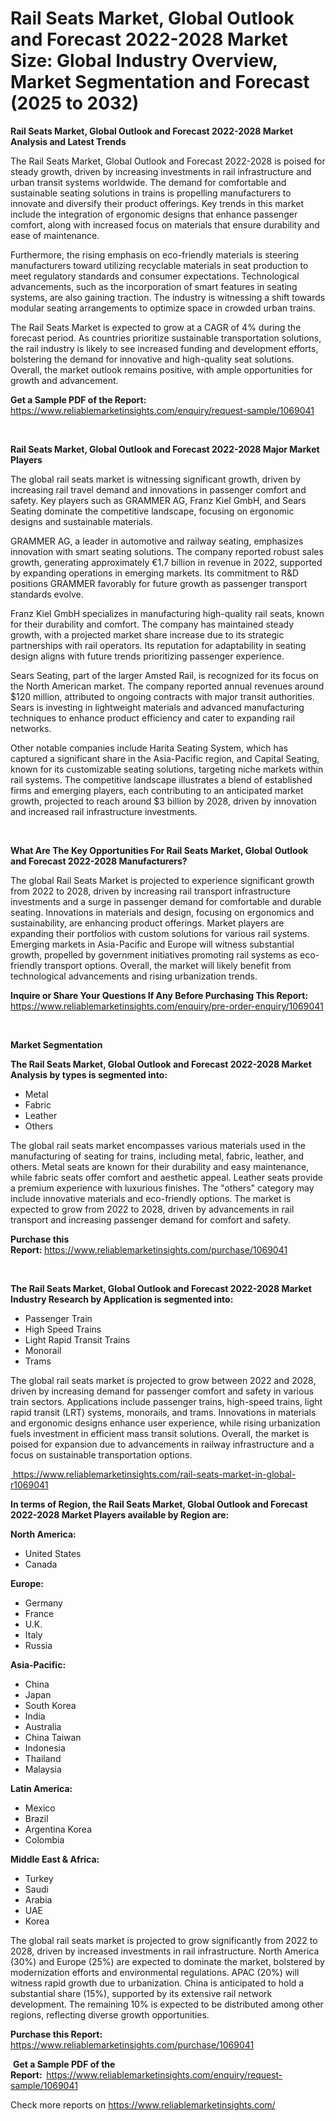 <p><h1>Rail Seats Market, Global Outlook and Forecast 2022-2028 Market Size: Global Industry Overview, Market Segmentation and Forecast (2025 to 2032)</h1></p><p><strong>Rail Seats Market, Global Outlook and Forecast 2022-2028 Market Analysis and Latest Trends</strong></p>
<p><p>The Rail Seats Market, Global Outlook and Forecast 2022-2028 is poised for steady growth, driven by increasing investments in rail infrastructure and urban transit systems worldwide. The demand for comfortable and sustainable seating solutions in trains is propelling manufacturers to innovate and diversify their product offerings. Key trends in this market include the integration of ergonomic designs that enhance passenger comfort, along with increased focus on materials that ensure durability and ease of maintenance.</p><p>Furthermore, the rising emphasis on eco-friendly materials is steering manufacturers toward utilizing recyclable materials in seat production to meet regulatory standards and consumer expectations. Technological advancements, such as the incorporation of smart features in seating systems, are also gaining traction. The industry is witnessing a shift towards modular seating arrangements to optimize space in crowded urban trains.</p><p>The Rail Seats Market is expected to grow at a CAGR of 4% during the forecast period. As countries prioritize sustainable transportation solutions, the rail industry is likely to see increased funding and development efforts, bolstering the demand for innovative and high-quality seat solutions. Overall, the market outlook remains positive, with ample opportunities for growth and advancement.</p></p>
<p><strong>Get a Sample PDF of the Report:&nbsp;</strong> <a href="https://www.reliablemarketinsights.com/enquiry/request-sample/1069041?utm_campaign=2933&utm_medium=2&utm_source=Github&utm_content=ia&utm_term=21032025&utm_id=rail-seats-market-global-outlook-and-forecast-2022-2028">https://www.reliablemarketinsights.com/enquiry/request-sample/1069041</a></p>
<p>&nbsp;</p>
<p><strong>Rail Seats Market, Global Outlook and Forecast 2022-2028 Major Market Players</strong></p>
<p><p>The global rail seats market is witnessing significant growth, driven by increasing rail travel demand and innovations in passenger comfort and safety. Key players such as GRAMMER AG, Franz Kiel GmbH, and Sears Seating dominate the competitive landscape, focusing on ergonomic designs and sustainable materials.</p><p>GRAMMER AG, a leader in automotive and railway seating, emphasizes innovation with smart seating solutions. The company reported robust sales growth, generating approximately €1.7 billion in revenue in 2022, supported by expanding operations in emerging markets. Its commitment to R&D positions GRAMMER favorably for future growth as passenger transport standards evolve.</p><p>Franz Kiel GmbH specializes in manufacturing high-quality rail seats, known for their durability and comfort. The company has maintained steady growth, with a projected market share increase due to its strategic partnerships with rail operators. Its reputation for adaptability in seating design aligns with future trends prioritizing passenger experience.</p><p>Sears Seating, part of the larger Amsted Rail, is recognized for its focus on the North American market. The company reported annual revenues around $120 million, attributed to ongoing contracts with major transit authorities. Sears is investing in lightweight materials and advanced manufacturing techniques to enhance product efficiency and cater to expanding rail networks.</p><p>Other notable companies include Harita Seating System, which has captured a significant share in the Asia-Pacific region, and Capital Seating, known for its customizable seating solutions, targeting niche markets within rail systems. The competitive landscape illustrates a blend of established firms and emerging players, each contributing to an anticipated market growth, projected to reach around $3 billion by 2028, driven by innovation and increased rail infrastructure investments.</p></p>
<p>&nbsp;</p>
<p><strong>What Are The Key Opportunities For Rail Seats Market, Global Outlook and Forecast 2022-2028 Manufacturers?</strong></p>
<p><p>The global Rail Seats Market is projected to experience significant growth from 2022 to 2028, driven by increasing rail transport infrastructure investments and a surge in passenger demand for comfortable and durable seating. Innovations in materials and design, focusing on ergonomics and sustainability, are enhancing product offerings. Market players are expanding their portfolios with custom solutions for various rail systems. Emerging markets in Asia-Pacific and Europe will witness substantial growth, propelled by government initiatives promoting rail systems as eco-friendly transport options. Overall, the market will likely benefit from technological advancements and rising urbanization trends.</p></p>
<p><strong>Inquire or Share Your Questions If Any Before Purchasing This Report:</strong> <a href="https://www.reliablemarketinsights.com/enquiry/pre-order-enquiry/1069041?utm_campaign=2933&utm_medium=2&utm_source=Github&utm_content=ia&utm_term=21032025&utm_id=rail-seats-market-global-outlook-and-forecast-2022-2028">https://www.reliablemarketinsights.com/enquiry/pre-order-enquiry/1069041</a></p>
<p>&nbsp;</p>
<p><strong>Market Segmentation</strong></p>
<p><strong>The Rail Seats Market, Global Outlook and Forecast 2022-2028 Market Analysis by types is segmented into:</strong></p>
<p><ul><li>Metal</li><li>Fabric</li><li>Leather</li><li>Others</li></ul></p>
<p><p>The global rail seats market encompasses various materials used in the manufacturing of seating for trains, including metal, fabric, leather, and others. Metal seats are known for their durability and easy maintenance, while fabric seats offer comfort and aesthetic appeal. Leather seats provide a premium experience with luxurious finishes. The "others" category may include innovative materials and eco-friendly options. The market is expected to grow from 2022 to 2028, driven by advancements in rail transport and increasing passenger demand for comfort and safety.</p></p>
<p><strong>Purchase this Report:&nbsp;</strong><a href="https://www.reliablemarketinsights.com/purchase/1069041?utm_campaign=2933&utm_medium=2&utm_source=Github&utm_content=ia&utm_term=21032025&utm_id=rail-seats-market-global-outlook-and-forecast-2022-2028">https://www.reliablemarketinsights.com/purchase/1069041</a></p>
<p>&nbsp;</p>
<p><strong>The Rail Seats Market, Global Outlook and Forecast 2022-2028 Market Industry Research by Application is segmented into:</strong></p>
<p><ul><li>Passenger Train</li><li>High Speed Trains</li><li>Light Rapid Transit Trains</li><li>Monorail</li><li>Trams</li></ul></p>
<p><p>The global rail seats market is projected to grow between 2022 and 2028, driven by increasing demand for passenger comfort and safety in various train sectors. Applications include passenger trains, high-speed trains, light rapid transit (LRT) systems, monorails, and trams. Innovations in materials and ergonomic designs enhance user experience, while rising urbanization fuels investment in efficient mass transit solutions. Overall, the market is poised for expansion due to advancements in railway infrastructure and a focus on sustainable transportation options.</p></p>
<p><a href="https://www.reliablemarketinsights.com/rail-seats-market-in-global-r1069041?utm_campaign=2933&utm_medium=2&utm_source=Github&utm_content=ia&utm_term=21032025&utm_id=rail-seats-market-global-outlook-and-forecast-2022-2028">&nbsp;https://www.reliablemarketinsights.com/rail-seats-market-in-global-r1069041</a></p>
<p><strong>In terms of Region, the Rail Seats Market, Global Outlook and Forecast 2022-2028 Market Players available by Region are:</strong></p>
<p>
    <p> <strong> North America: </strong>
        <ul>
            <li>United States</li>
            <li>Canada</li>
        </ul>
        </p> 
    <p> <strong> Europe: </strong>
        <ul>
            <li>Germany</li>
            <li>France</li>
            <li>U.K.</li>
            <li>Italy</li>
            <li>Russia</li>
        </ul>
        </p> 
    <p> <strong> Asia-Pacific: </strong>
        <ul>
            <li>China</li>
            <li>Japan</li>
            <li>South Korea</li>
            <li>India</li>
            <li>Australia</li>
            <li>China Taiwan</li>
            <li>Indonesia</li>
            <li>Thailand</li>
            <li>Malaysia</li>
        </ul>
        </p> 
    <p> <strong> Latin America: </strong>
        <ul>
            <li>Mexico</li>
            <li>Brazil</li>
            <li>Argentina Korea</li>
            <li>Colombia</li>
        </ul>
        </p> 
    <p> <strong> Middle East & Africa: </strong>
        <ul>
            <li>Turkey</li>
            <li>Saudi</li>
            <li>Arabia</li>
            <li>UAE</li>
            <li>Korea</li>
        </ul>
    </p>
    </p>
<p><p>The global rail seats market is projected to grow significantly from 2022 to 2028, driven by increased investments in rail infrastructure. North America (30%) and Europe (25%) are expected to dominate the market, bolstered by modernization efforts and environmental regulations. APAC (20%) will witness rapid growth due to urbanization. China is anticipated to hold a substantial share (15%), supported by its extensive rail network development. The remaining 10% is expected to be distributed among other regions, reflecting diverse growth opportunities.</p></p>
<p><strong>Purchase this Report: </strong><a href="https://www.reliablemarketinsights.com/purchase/1069041?utm_campaign=2933&utm_medium=2&utm_source=Github&utm_content=ia&utm_term=21032025&utm_id=rail-seats-market-global-outlook-and-forecast-2022-2028">https://www.reliablemarketinsights.com/purchase/1069041</a></p>
<p>&nbsp;<strong>Get a Sample PDF of the Report:&nbsp;&nbsp;</strong><a href="https://www.reliablemarketinsights.com/enquiry/request-sample/1069041?utm_campaign=2933&utm_medium=2&utm_source=Github&utm_content=ia&utm_term=21032025&utm_id=rail-seats-market-global-outlook-and-forecast-2022-2028">https://www.reliablemarketinsights.com/enquiry/request-sample/1069041</a></p>
<p><strong></strong></p>
<p>Check more reports on <a href="https://www.reliablemarketinsights.com/?utm_campaign=2933&utm_medium=2&utm_source=Github&utm_content=ia&utm_term=21032025&utm_id=rail-seats-market-global-outlook-and-forecast-2022-2028">https://www.reliablemarketinsights.com/</a></p>